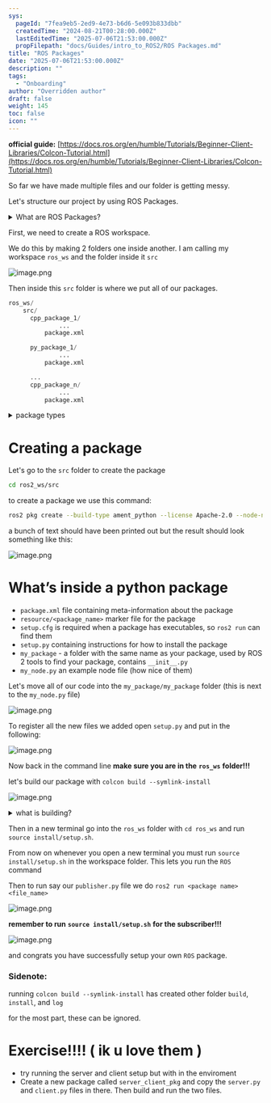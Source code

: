 ```yaml
---
sys:
  pageId: "7fea9eb5-2ed9-4e73-b6d6-5e093b833dbb"
  createdTime: "2024-08-21T00:28:00.000Z"
  lastEditedTime: "2025-07-06T21:53:00.000Z"
  propFilepath: "docs/Guides/intro_to_ROS2/ROS Packages.md"
title: "ROS Packages"
date: "2025-07-06T21:53:00.000Z"
description: ""
tags:
  - "Onboarding"
author: "Overridden author"
draft: false
weight: 145
toc: false
icon: ""
---
```


**official guide:** [https://docs.ros.org/en/humble/Tutorials/Beginner-Client-Libraries/Colcon-Tutorial.html](https://docs.ros.org/en/humble/Tutorials/Beginner-Client-Libraries/Colcon-Tutorial.html)

So far we have made multiple files and our folder is getting messy.

Let's structure our project by using ROS Packages.

<details>
      <summary>What are ROS Packages?</summary>
      ROS Packages are, as the name implies, packages of code that are highly sharable between ROS developers.
  </details>

First, we need to create a ROS workspace.

We do this by making 2 folders one inside another. I am calling my workspace `ros_ws` and the folder inside it `src`

![image.png](https://prod-files-secure.s3.us-west-2.amazonaws.com/d518164a-d88e-44d1-a4ee-3adb3bd8bce0/70706947-fd18-4537-a67b-e12946812d31/image.png?X-Amz-Algorithm=AWS4-HMAC-SHA256&X-Amz-Content-Sha256=UNSIGNED-PAYLOAD&X-Amz-Credential=ASIAZI2LB466UOGIANOW%2F20250803%2Fus-west-2%2Fs3%2Faws4_request&X-Amz-Date=20250803T081149Z&X-Amz-Expires=3600&X-Amz-Security-Token=IQoJb3JpZ2luX2VjEOv%2F%2F%2F%2F%2F%2F%2F%2F%2F%2FwEaCXVzLXdlc3QtMiJHMEUCIQCi2KuugH3kfXOIXbu%2ByqKkRZ%2Fe%2FNfU0mB3G5Jsc7KkdgIgUvACY%2BmkSdoU6wYjZ3A80gcqZ1Jd%2FqLnSmqQE%2FPin%2BYq%2FwMIJBAAGgw2Mzc0MjMxODM4MDUiDMFRZDiVcYdwuYh27ircA4EEhPn5npJ3BIUI%2BkJsX3l6EwZfuOjXyQKwrOrrteLy3IDo0yvMgny98IIC3oiRrmf1tO9yE61RvLDkxEG2uhI7qPuzwG2VnjcQdIz9F%2FDnQ3BFUdMAY0Uy6na1WQUnBRkGqzjZA8p2AojhNQ%2F5Trxapb%2FO7mU02%2BJF1yK4B2%2BNSRudWpFH3JK%2F31e9mBHvYbLn0eKOPh2dhfvMQeGxdrH7JQBFUQdNPTNm%2Bzfz2KLZnGgQGvLdcl1PWhJ%2FvCpDRxT%2FcIu7FeV9%2BFuw3gJ6xgcws%2F5TaoNOSVILcbN61CoSPB4%2BcxShjZf4Irr4TS4F%2F1Ha%2BPJpAqq95aQ1mdf6ztMoktOCQSbPgySkR%2Fjx3AH7EyRcb6amMzaQEDymyTuAlDPPfFrYXyYIQDkowStgAxzjdq%2FWCS2TCtuenfofUyj0N8ObHQ3vSVUG%2BeTuLQboT5%2F%2FqMHPoa3DxWchHPzv0iy%2FOjmyPRRKj67nxDAMbKWPW3Gwj1TyXuJW%2B9CcEwrq8UYJKWp5U5vyVKQQ1lRNSj2g7u6RruyL5kNY%2FniSRTnOjvw7UssdOd4U7NXzlcJ2DmAWgKq7lctN5M1yb4aMbJUg38BU1%2FND%2FhJvMRBnysKIY9wvNzZ9yLgHwEDCMO%2Bcu8QGOqUBAyM5k3PCY%2BODMwGFoIe0SFI9l1Caz%2B8aBJL9KX3vq%2Bu3Jh0rSm1jnX8aOD339me%2BrdodGzlXw0Y78QuIO5nhyf%2FRxxRe5Y1Oqetd9u3%2FEUJmIenit8ruvpEr%2Ff5ddJTCIWjjlkx%2F8nmI4bFB70fQo74UnnXecVXJBn77PBvstO6%2F%2FBq4OgwMd3CG%2BfjcwQ3%2FXdX2iun6SHQR5W3Iq0EKTQF7IVJf&X-Amz-Signature=07c1e7736b2d2b86975fd8c5173cb5b7e367760c8beea428bd9a5a07537ec533&X-Amz-SignedHeaders=host&x-amz-checksum-mode=ENABLED&x-id=GetObject)

Then inside this `src` folder is where we put all of our packages.

```python
ros_ws/
    src/
      cpp_package_1/
		      ...
          package.xml

      py_package_1/
		      ...
          package.xml

      ...
      cpp_package_n/
		      ...
          package.xml

```

<details>

<summary>package types</summary>

packages can be either `C++` or python.

the intern file structure is different for each but for this guide we will stick to creating python packages

</details>

# Creating a package

Let's go to the `src` folder to create the package

```bash
cd ros2_ws/src
```

to create a package we use this command:

```bash
ros2 pkg create --build-type ament_python --license Apache-2.0 --node-name my_node my_package
```

a bunch of text should have been printed out but the result should look something like this:

![image.png](https://prod-files-secure.s3.us-west-2.amazonaws.com/d518164a-d88e-44d1-a4ee-3adb3bd8bce0/e6cf1e3f-8512-4a3e-b131-079f800bf3e8/image.png?X-Amz-Algorithm=AWS4-HMAC-SHA256&X-Amz-Content-Sha256=UNSIGNED-PAYLOAD&X-Amz-Credential=ASIAZI2LB466UOGIANOW%2F20250803%2Fus-west-2%2Fs3%2Faws4_request&X-Amz-Date=20250803T081149Z&X-Amz-Expires=3600&X-Amz-Security-Token=IQoJb3JpZ2luX2VjEOv%2F%2F%2F%2F%2F%2F%2F%2F%2F%2FwEaCXVzLXdlc3QtMiJHMEUCIQCi2KuugH3kfXOIXbu%2ByqKkRZ%2Fe%2FNfU0mB3G5Jsc7KkdgIgUvACY%2BmkSdoU6wYjZ3A80gcqZ1Jd%2FqLnSmqQE%2FPin%2BYq%2FwMIJBAAGgw2Mzc0MjMxODM4MDUiDMFRZDiVcYdwuYh27ircA4EEhPn5npJ3BIUI%2BkJsX3l6EwZfuOjXyQKwrOrrteLy3IDo0yvMgny98IIC3oiRrmf1tO9yE61RvLDkxEG2uhI7qPuzwG2VnjcQdIz9F%2FDnQ3BFUdMAY0Uy6na1WQUnBRkGqzjZA8p2AojhNQ%2F5Trxapb%2FO7mU02%2BJF1yK4B2%2BNSRudWpFH3JK%2F31e9mBHvYbLn0eKOPh2dhfvMQeGxdrH7JQBFUQdNPTNm%2Bzfz2KLZnGgQGvLdcl1PWhJ%2FvCpDRxT%2FcIu7FeV9%2BFuw3gJ6xgcws%2F5TaoNOSVILcbN61CoSPB4%2BcxShjZf4Irr4TS4F%2F1Ha%2BPJpAqq95aQ1mdf6ztMoktOCQSbPgySkR%2Fjx3AH7EyRcb6amMzaQEDymyTuAlDPPfFrYXyYIQDkowStgAxzjdq%2FWCS2TCtuenfofUyj0N8ObHQ3vSVUG%2BeTuLQboT5%2F%2FqMHPoa3DxWchHPzv0iy%2FOjmyPRRKj67nxDAMbKWPW3Gwj1TyXuJW%2B9CcEwrq8UYJKWp5U5vyVKQQ1lRNSj2g7u6RruyL5kNY%2FniSRTnOjvw7UssdOd4U7NXzlcJ2DmAWgKq7lctN5M1yb4aMbJUg38BU1%2FND%2FhJvMRBnysKIY9wvNzZ9yLgHwEDCMO%2Bcu8QGOqUBAyM5k3PCY%2BODMwGFoIe0SFI9l1Caz%2B8aBJL9KX3vq%2Bu3Jh0rSm1jnX8aOD339me%2BrdodGzlXw0Y78QuIO5nhyf%2FRxxRe5Y1Oqetd9u3%2FEUJmIenit8ruvpEr%2Ff5ddJTCIWjjlkx%2F8nmI4bFB70fQo74UnnXecVXJBn77PBvstO6%2F%2FBq4OgwMd3CG%2BfjcwQ3%2FXdX2iun6SHQR5W3Iq0EKTQF7IVJf&X-Amz-Signature=793a41918153063422addb9731926fb7d29d077eef6e7490454b978cd6c13ccd&X-Amz-SignedHeaders=host&x-amz-checksum-mode=ENABLED&x-id=GetObject)

# What’s inside a python package

- `package.xml` file containing meta-information about the package
- `resource/<package_name>` marker file for the package
- `setup.cfg` is required when a package has executables, so `ros2 run` can find them
- `setup.py` containing instructions for how to install the package
- `my_package` - a folder with the same name as your package, used by ROS 2 tools to find your package, contains `__init__.py`
- `my_node.py` an example node file (how nice of them)

Let's move all of our code into the `my_package/my_package` folder (this is next to the `my_node.py` file)

![image.png](https://prod-files-secure.s3.us-west-2.amazonaws.com/d518164a-d88e-44d1-a4ee-3adb3bd8bce0/9ce58f11-0da9-4d3e-b86d-506a9685d378/image.png?X-Amz-Algorithm=AWS4-HMAC-SHA256&X-Amz-Content-Sha256=UNSIGNED-PAYLOAD&X-Amz-Credential=ASIAZI2LB466UOGIANOW%2F20250803%2Fus-west-2%2Fs3%2Faws4_request&X-Amz-Date=20250803T081150Z&X-Amz-Expires=3600&X-Amz-Security-Token=IQoJb3JpZ2luX2VjEOv%2F%2F%2F%2F%2F%2F%2F%2F%2F%2FwEaCXVzLXdlc3QtMiJHMEUCIQCi2KuugH3kfXOIXbu%2ByqKkRZ%2Fe%2FNfU0mB3G5Jsc7KkdgIgUvACY%2BmkSdoU6wYjZ3A80gcqZ1Jd%2FqLnSmqQE%2FPin%2BYq%2FwMIJBAAGgw2Mzc0MjMxODM4MDUiDMFRZDiVcYdwuYh27ircA4EEhPn5npJ3BIUI%2BkJsX3l6EwZfuOjXyQKwrOrrteLy3IDo0yvMgny98IIC3oiRrmf1tO9yE61RvLDkxEG2uhI7qPuzwG2VnjcQdIz9F%2FDnQ3BFUdMAY0Uy6na1WQUnBRkGqzjZA8p2AojhNQ%2F5Trxapb%2FO7mU02%2BJF1yK4B2%2BNSRudWpFH3JK%2F31e9mBHvYbLn0eKOPh2dhfvMQeGxdrH7JQBFUQdNPTNm%2Bzfz2KLZnGgQGvLdcl1PWhJ%2FvCpDRxT%2FcIu7FeV9%2BFuw3gJ6xgcws%2F5TaoNOSVILcbN61CoSPB4%2BcxShjZf4Irr4TS4F%2F1Ha%2BPJpAqq95aQ1mdf6ztMoktOCQSbPgySkR%2Fjx3AH7EyRcb6amMzaQEDymyTuAlDPPfFrYXyYIQDkowStgAxzjdq%2FWCS2TCtuenfofUyj0N8ObHQ3vSVUG%2BeTuLQboT5%2F%2FqMHPoa3DxWchHPzv0iy%2FOjmyPRRKj67nxDAMbKWPW3Gwj1TyXuJW%2B9CcEwrq8UYJKWp5U5vyVKQQ1lRNSj2g7u6RruyL5kNY%2FniSRTnOjvw7UssdOd4U7NXzlcJ2DmAWgKq7lctN5M1yb4aMbJUg38BU1%2FND%2FhJvMRBnysKIY9wvNzZ9yLgHwEDCMO%2Bcu8QGOqUBAyM5k3PCY%2BODMwGFoIe0SFI9l1Caz%2B8aBJL9KX3vq%2Bu3Jh0rSm1jnX8aOD339me%2BrdodGzlXw0Y78QuIO5nhyf%2FRxxRe5Y1Oqetd9u3%2FEUJmIenit8ruvpEr%2Ff5ddJTCIWjjlkx%2F8nmI4bFB70fQo74UnnXecVXJBn77PBvstO6%2F%2FBq4OgwMd3CG%2BfjcwQ3%2FXdX2iun6SHQR5W3Iq0EKTQF7IVJf&X-Amz-Signature=5b03631e2adc78011b5c2cac7407c5f3b09a4f81ab54958a785f8eb832ec3d70&X-Amz-SignedHeaders=host&x-amz-checksum-mode=ENABLED&x-id=GetObject)

To register all the new files we added open `setup.py` and put in the following:

![image.png](https://prod-files-secure.s3.us-west-2.amazonaws.com/d518164a-d88e-44d1-a4ee-3adb3bd8bce0/1cd7c262-4cae-4496-9d75-c178537d24a2/image.png?X-Amz-Algorithm=AWS4-HMAC-SHA256&X-Amz-Content-Sha256=UNSIGNED-PAYLOAD&X-Amz-Credential=ASIAZI2LB466UOGIANOW%2F20250803%2Fus-west-2%2Fs3%2Faws4_request&X-Amz-Date=20250803T081150Z&X-Amz-Expires=3600&X-Amz-Security-Token=IQoJb3JpZ2luX2VjEOv%2F%2F%2F%2F%2F%2F%2F%2F%2F%2FwEaCXVzLXdlc3QtMiJHMEUCIQCi2KuugH3kfXOIXbu%2ByqKkRZ%2Fe%2FNfU0mB3G5Jsc7KkdgIgUvACY%2BmkSdoU6wYjZ3A80gcqZ1Jd%2FqLnSmqQE%2FPin%2BYq%2FwMIJBAAGgw2Mzc0MjMxODM4MDUiDMFRZDiVcYdwuYh27ircA4EEhPn5npJ3BIUI%2BkJsX3l6EwZfuOjXyQKwrOrrteLy3IDo0yvMgny98IIC3oiRrmf1tO9yE61RvLDkxEG2uhI7qPuzwG2VnjcQdIz9F%2FDnQ3BFUdMAY0Uy6na1WQUnBRkGqzjZA8p2AojhNQ%2F5Trxapb%2FO7mU02%2BJF1yK4B2%2BNSRudWpFH3JK%2F31e9mBHvYbLn0eKOPh2dhfvMQeGxdrH7JQBFUQdNPTNm%2Bzfz2KLZnGgQGvLdcl1PWhJ%2FvCpDRxT%2FcIu7FeV9%2BFuw3gJ6xgcws%2F5TaoNOSVILcbN61CoSPB4%2BcxShjZf4Irr4TS4F%2F1Ha%2BPJpAqq95aQ1mdf6ztMoktOCQSbPgySkR%2Fjx3AH7EyRcb6amMzaQEDymyTuAlDPPfFrYXyYIQDkowStgAxzjdq%2FWCS2TCtuenfofUyj0N8ObHQ3vSVUG%2BeTuLQboT5%2F%2FqMHPoa3DxWchHPzv0iy%2FOjmyPRRKj67nxDAMbKWPW3Gwj1TyXuJW%2B9CcEwrq8UYJKWp5U5vyVKQQ1lRNSj2g7u6RruyL5kNY%2FniSRTnOjvw7UssdOd4U7NXzlcJ2DmAWgKq7lctN5M1yb4aMbJUg38BU1%2FND%2FhJvMRBnysKIY9wvNzZ9yLgHwEDCMO%2Bcu8QGOqUBAyM5k3PCY%2BODMwGFoIe0SFI9l1Caz%2B8aBJL9KX3vq%2Bu3Jh0rSm1jnX8aOD339me%2BrdodGzlXw0Y78QuIO5nhyf%2FRxxRe5Y1Oqetd9u3%2FEUJmIenit8ruvpEr%2Ff5ddJTCIWjjlkx%2F8nmI4bFB70fQo74UnnXecVXJBn77PBvstO6%2F%2FBq4OgwMd3CG%2BfjcwQ3%2FXdX2iun6SHQR5W3Iq0EKTQF7IVJf&X-Amz-Signature=dcc48be03e4e8c59f25e9a572268a2fdc7a19ce9a4c73c12510a88d7310f3984&X-Amz-SignedHeaders=host&x-amz-checksum-mode=ENABLED&x-id=GetObject)

Now back in the command line **make sure you are in the** **`ros_ws`** **folder!!!**

let's build our package with `colcon build --symlink-install`

![image.png](https://prod-files-secure.s3.us-west-2.amazonaws.com/d518164a-d88e-44d1-a4ee-3adb3bd8bce0/2f2a0d27-b173-48fd-b189-5f5c0ce65619/image.png?X-Amz-Algorithm=AWS4-HMAC-SHA256&X-Amz-Content-Sha256=UNSIGNED-PAYLOAD&X-Amz-Credential=ASIAZI2LB466UOGIANOW%2F20250803%2Fus-west-2%2Fs3%2Faws4_request&X-Amz-Date=20250803T081150Z&X-Amz-Expires=3600&X-Amz-Security-Token=IQoJb3JpZ2luX2VjEOv%2F%2F%2F%2F%2F%2F%2F%2F%2F%2FwEaCXVzLXdlc3QtMiJHMEUCIQCi2KuugH3kfXOIXbu%2ByqKkRZ%2Fe%2FNfU0mB3G5Jsc7KkdgIgUvACY%2BmkSdoU6wYjZ3A80gcqZ1Jd%2FqLnSmqQE%2FPin%2BYq%2FwMIJBAAGgw2Mzc0MjMxODM4MDUiDMFRZDiVcYdwuYh27ircA4EEhPn5npJ3BIUI%2BkJsX3l6EwZfuOjXyQKwrOrrteLy3IDo0yvMgny98IIC3oiRrmf1tO9yE61RvLDkxEG2uhI7qPuzwG2VnjcQdIz9F%2FDnQ3BFUdMAY0Uy6na1WQUnBRkGqzjZA8p2AojhNQ%2F5Trxapb%2FO7mU02%2BJF1yK4B2%2BNSRudWpFH3JK%2F31e9mBHvYbLn0eKOPh2dhfvMQeGxdrH7JQBFUQdNPTNm%2Bzfz2KLZnGgQGvLdcl1PWhJ%2FvCpDRxT%2FcIu7FeV9%2BFuw3gJ6xgcws%2F5TaoNOSVILcbN61CoSPB4%2BcxShjZf4Irr4TS4F%2F1Ha%2BPJpAqq95aQ1mdf6ztMoktOCQSbPgySkR%2Fjx3AH7EyRcb6amMzaQEDymyTuAlDPPfFrYXyYIQDkowStgAxzjdq%2FWCS2TCtuenfofUyj0N8ObHQ3vSVUG%2BeTuLQboT5%2F%2FqMHPoa3DxWchHPzv0iy%2FOjmyPRRKj67nxDAMbKWPW3Gwj1TyXuJW%2B9CcEwrq8UYJKWp5U5vyVKQQ1lRNSj2g7u6RruyL5kNY%2FniSRTnOjvw7UssdOd4U7NXzlcJ2DmAWgKq7lctN5M1yb4aMbJUg38BU1%2FND%2FhJvMRBnysKIY9wvNzZ9yLgHwEDCMO%2Bcu8QGOqUBAyM5k3PCY%2BODMwGFoIe0SFI9l1Caz%2B8aBJL9KX3vq%2Bu3Jh0rSm1jnX8aOD339me%2BrdodGzlXw0Y78QuIO5nhyf%2FRxxRe5Y1Oqetd9u3%2FEUJmIenit8ruvpEr%2Ff5ddJTCIWjjlkx%2F8nmI4bFB70fQo74UnnXecVXJBn77PBvstO6%2F%2FBq4OgwMd3CG%2BfjcwQ3%2FXdX2iun6SHQR5W3Iq0EKTQF7IVJf&X-Amz-Signature=3059837cb6ad95f3c153a6d086eb7385921ba920f8c38600a5825e578952c60f&X-Amz-SignedHeaders=host&x-amz-checksum-mode=ENABLED&x-id=GetObject)

<details>

<summary>what is building?</summary>

if you are a CS major at Rose-Hulman you will learn the answer to this in CSSE132

but TLDR; is it combines all the code files into one program that can be run easily 

</details>

Then in a new terminal go into the `ros_ws` folder with `cd ros_ws` and run `source install/setup.sh`. 

From now on whenever you open a new terminal you must run `source install/setup.sh` in the workspace folder. This lets you run the `ROS` command

Then to run say our `publisher.py` file we do `ros2 run <package name> <file_name>`

![image.png](https://prod-files-secure.s3.us-west-2.amazonaws.com/d518164a-d88e-44d1-a4ee-3adb3bd8bce0/4f4b1219-3a44-4632-aa0a-ce3471699f59/image.png?X-Amz-Algorithm=AWS4-HMAC-SHA256&X-Amz-Content-Sha256=UNSIGNED-PAYLOAD&X-Amz-Credential=ASIAZI2LB466UOGIANOW%2F20250803%2Fus-west-2%2Fs3%2Faws4_request&X-Amz-Date=20250803T081150Z&X-Amz-Expires=3600&X-Amz-Security-Token=IQoJb3JpZ2luX2VjEOv%2F%2F%2F%2F%2F%2F%2F%2F%2F%2FwEaCXVzLXdlc3QtMiJHMEUCIQCi2KuugH3kfXOIXbu%2ByqKkRZ%2Fe%2FNfU0mB3G5Jsc7KkdgIgUvACY%2BmkSdoU6wYjZ3A80gcqZ1Jd%2FqLnSmqQE%2FPin%2BYq%2FwMIJBAAGgw2Mzc0MjMxODM4MDUiDMFRZDiVcYdwuYh27ircA4EEhPn5npJ3BIUI%2BkJsX3l6EwZfuOjXyQKwrOrrteLy3IDo0yvMgny98IIC3oiRrmf1tO9yE61RvLDkxEG2uhI7qPuzwG2VnjcQdIz9F%2FDnQ3BFUdMAY0Uy6na1WQUnBRkGqzjZA8p2AojhNQ%2F5Trxapb%2FO7mU02%2BJF1yK4B2%2BNSRudWpFH3JK%2F31e9mBHvYbLn0eKOPh2dhfvMQeGxdrH7JQBFUQdNPTNm%2Bzfz2KLZnGgQGvLdcl1PWhJ%2FvCpDRxT%2FcIu7FeV9%2BFuw3gJ6xgcws%2F5TaoNOSVILcbN61CoSPB4%2BcxShjZf4Irr4TS4F%2F1Ha%2BPJpAqq95aQ1mdf6ztMoktOCQSbPgySkR%2Fjx3AH7EyRcb6amMzaQEDymyTuAlDPPfFrYXyYIQDkowStgAxzjdq%2FWCS2TCtuenfofUyj0N8ObHQ3vSVUG%2BeTuLQboT5%2F%2FqMHPoa3DxWchHPzv0iy%2FOjmyPRRKj67nxDAMbKWPW3Gwj1TyXuJW%2B9CcEwrq8UYJKWp5U5vyVKQQ1lRNSj2g7u6RruyL5kNY%2FniSRTnOjvw7UssdOd4U7NXzlcJ2DmAWgKq7lctN5M1yb4aMbJUg38BU1%2FND%2FhJvMRBnysKIY9wvNzZ9yLgHwEDCMO%2Bcu8QGOqUBAyM5k3PCY%2BODMwGFoIe0SFI9l1Caz%2B8aBJL9KX3vq%2Bu3Jh0rSm1jnX8aOD339me%2BrdodGzlXw0Y78QuIO5nhyf%2FRxxRe5Y1Oqetd9u3%2FEUJmIenit8ruvpEr%2Ff5ddJTCIWjjlkx%2F8nmI4bFB70fQo74UnnXecVXJBn77PBvstO6%2F%2FBq4OgwMd3CG%2BfjcwQ3%2FXdX2iun6SHQR5W3Iq0EKTQF7IVJf&X-Amz-Signature=1cb9c1518648158388521ed2bf8212cd17109f8b10c2ca061b631c1fdc283cf6&X-Amz-SignedHeaders=host&x-amz-checksum-mode=ENABLED&x-id=GetObject)

**remember to run** **`source install/setup.sh`** **for the subscriber!!!**

![image.png](https://prod-files-secure.s3.us-west-2.amazonaws.com/d518164a-d88e-44d1-a4ee-3adb3bd8bce0/02121119-dad4-49ec-8356-c956108b4243/image.png?X-Amz-Algorithm=AWS4-HMAC-SHA256&X-Amz-Content-Sha256=UNSIGNED-PAYLOAD&X-Amz-Credential=ASIAZI2LB466UOGIANOW%2F20250803%2Fus-west-2%2Fs3%2Faws4_request&X-Amz-Date=20250803T081150Z&X-Amz-Expires=3600&X-Amz-Security-Token=IQoJb3JpZ2luX2VjEOv%2F%2F%2F%2F%2F%2F%2F%2F%2F%2FwEaCXVzLXdlc3QtMiJHMEUCIQCi2KuugH3kfXOIXbu%2ByqKkRZ%2Fe%2FNfU0mB3G5Jsc7KkdgIgUvACY%2BmkSdoU6wYjZ3A80gcqZ1Jd%2FqLnSmqQE%2FPin%2BYq%2FwMIJBAAGgw2Mzc0MjMxODM4MDUiDMFRZDiVcYdwuYh27ircA4EEhPn5npJ3BIUI%2BkJsX3l6EwZfuOjXyQKwrOrrteLy3IDo0yvMgny98IIC3oiRrmf1tO9yE61RvLDkxEG2uhI7qPuzwG2VnjcQdIz9F%2FDnQ3BFUdMAY0Uy6na1WQUnBRkGqzjZA8p2AojhNQ%2F5Trxapb%2FO7mU02%2BJF1yK4B2%2BNSRudWpFH3JK%2F31e9mBHvYbLn0eKOPh2dhfvMQeGxdrH7JQBFUQdNPTNm%2Bzfz2KLZnGgQGvLdcl1PWhJ%2FvCpDRxT%2FcIu7FeV9%2BFuw3gJ6xgcws%2F5TaoNOSVILcbN61CoSPB4%2BcxShjZf4Irr4TS4F%2F1Ha%2BPJpAqq95aQ1mdf6ztMoktOCQSbPgySkR%2Fjx3AH7EyRcb6amMzaQEDymyTuAlDPPfFrYXyYIQDkowStgAxzjdq%2FWCS2TCtuenfofUyj0N8ObHQ3vSVUG%2BeTuLQboT5%2F%2FqMHPoa3DxWchHPzv0iy%2FOjmyPRRKj67nxDAMbKWPW3Gwj1TyXuJW%2B9CcEwrq8UYJKWp5U5vyVKQQ1lRNSj2g7u6RruyL5kNY%2FniSRTnOjvw7UssdOd4U7NXzlcJ2DmAWgKq7lctN5M1yb4aMbJUg38BU1%2FND%2FhJvMRBnysKIY9wvNzZ9yLgHwEDCMO%2Bcu8QGOqUBAyM5k3PCY%2BODMwGFoIe0SFI9l1Caz%2B8aBJL9KX3vq%2Bu3Jh0rSm1jnX8aOD339me%2BrdodGzlXw0Y78QuIO5nhyf%2FRxxRe5Y1Oqetd9u3%2FEUJmIenit8ruvpEr%2Ff5ddJTCIWjjlkx%2F8nmI4bFB70fQo74UnnXecVXJBn77PBvstO6%2F%2FBq4OgwMd3CG%2BfjcwQ3%2FXdX2iun6SHQR5W3Iq0EKTQF7IVJf&X-Amz-Signature=8f4b74574965c23211f0b4ffea82fbd567ef45ce9e93bf2574b68f5c96a862d5&X-Amz-SignedHeaders=host&x-amz-checksum-mode=ENABLED&x-id=GetObject)

and congrats you have successfully setup your own `ROS` package.

### Sidenote:

running `colcon build --symlink-install` has created other folder `build`, `install`, and `log`

for the most part, these can be ignored.

# Exercise!!!! ( ik u love them )

- try running the server and client setup but with in the enviroment
- Create a new package called `server_client_pkg` and copy the `server.py` and `client.py` files in there. Then build and run the two files.

